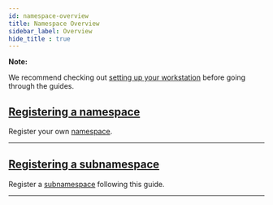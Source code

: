 ```yaml
---
id: namespace-overview
title: Namespace Overview
sidebar_label: Overview
hide_title : true
---
```


<div class=info>

**Note:**

We recommend checking out [setting up your workstation][Workstation] before going through the guides.

</div>

## [Registering a namespace](./registering-a-namespace.md)

Register your own [namespace](../../built-in-features/namespace.md).

***

## [Registering a subnamespace](./registering-a-subnamespace.md)

Register a [subnamespace](../../built-in-features/namespace.md) following this guide.

***

[Workstation]: ../../getting-started/setting-up-workstation.md